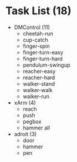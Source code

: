 # Task List (18)
- DMControl (11)
  - cheetah-run
  - cup-catch
  - finger-spin
  - finger-turn-easy
  - finger-turn-hard
  - pendulum-swingup
  - reacher-easy
  - reacher-hard
  - walker-stand
  - walker-walk
  - walker-run
- xArm (4)
  - reach
  - push
  - pegbox
  - hammer all
- adroit (3)
  - door
  - hammer 
  - pen
